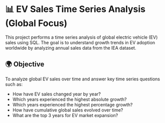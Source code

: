 # 📊 EV Sales Time Series Analysis (Global Focus)

This project performs a time series analysis of global electric vehicle (EV) sales using SQL. The goal is to understand growth trends in EV adoption worldwide by analyzing annual sales data from the IEA dataset.


## 🌍 Objective

To analyze global EV sales over time and answer key time series questions such as:
- How have EV sales changed year by year?
- Which years experienced the highest absolute growth?
- Which years experienced the highest percentage growth?
- How have cumulative global sales evolved over time?
- What are the top 3 years for EV market expansion?
